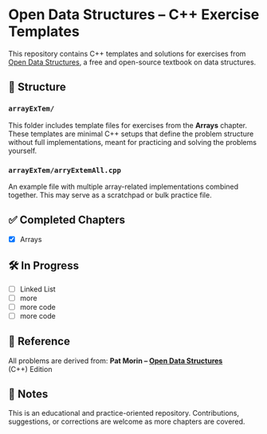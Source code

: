# Open Data Structures – C++ Exercise Templates

This repository contains C++ templates and solutions for exercises from [Open Data Structures](http://opendatastructures.org/), a free and open-source textbook on data structures.

## 📂 Structure

### `arrayExTem/`
This folder includes template files for exercises from the **Arrays** chapter. These templates are minimal C++ setups that define the problem structure without full implementations, meant for practicing and solving the problems yourself.

### `arrayExTem/arryExtemAll.cpp`
An example file with multiple array-related implementations combined together. This may serve as a scratchpad or bulk practice file.

## ✅ Completed Chapters

- [x] Arrays

## 🛠️ In Progress

- [ ] Linked List 
- [ ] more
- [ ] more code  
- [ ] more code

## 📘 Reference

All problems are derived from:
**Pat Morin – [Open Data Structures](http://opendatastructures.org/)**  
(C++) Edition

## 📌 Notes

This is an educational and practice-oriented repository. Contributions, suggestions, or corrections are welcome as more chapters are covered.


